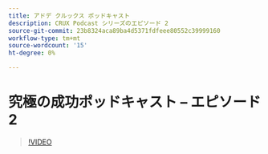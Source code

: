 ```yaml
---
title: アドデ クルックス ポッドキャスト
description: CRUX Podcast シリーズのエピソード 2
source-git-commit: 23b8324aca89ba4d5371fdfeee80552c39999160
workflow-type: tm+mt
source-wordcount: '15'
ht-degree: 0%

---
```


# 究極の成功ポッドキャスト – エピソード 2

>[!VIDEO](https://video.tv.adobe.com/v/3428674?quality=12learn=on)


